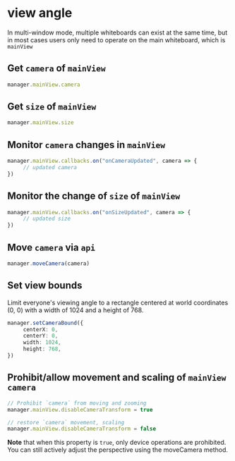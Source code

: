# view angle
In multi-window mode, multiple whiteboards can exist at the same time, but in most cases users only need to operate on the main whiteboard, which is `mainView`


## Get `camera` of `mainView`
```typescript
manager.mainView.camera
```

## Get `size` of `mainView`
```typescript
manager.mainView.size
```

## Monitor `camera` changes in `mainView`
```typescript
manager.mainView.callbacks.on("onCameraUpdated", camera => {
     // updated camera
})
```

## Monitor the change of `size` of `mainView`
```typescript
manager.mainView.callbacks.on("onSizeUpdated", camera => {
     // updated size
})
```

## Move `camera` via `api`
```typescript
manager.moveCamera(camera)
```

## Set view bounds
Limit everyone's viewing angle to a rectangle centered at world coordinates (0, 0) with a width of 1024 and a height of 768.
```typescript
manager.setCameraBound({
     centerX: 0,
     centerY: 0,
     width: 1024,
     height: 768,
})
```

## Prohibit/allow movement and scaling of `mainView` `camera`
```typescript
// Prohibit `camera` from moving and zooming
manager.mainView.disableCameraTransform = true

// restore `camera` movement, scaling
manager.mainView.disableCameraTransform = false
```
**Note** that when this property is `true`, only device operations are prohibited. You can still actively adjust the perspective using the moveCamera method.